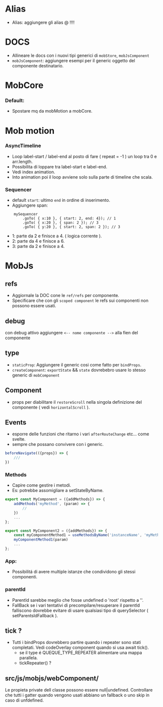# Alias
- Alias: aggiungere gli alias @ !!!!

# DOCS
- Allineare le docs con i nuovi tipi generici di `mobStore`, `mobJsComponent`
- `mobJsComponent`: aggiungere esempi per il generic <R> oggetto del componente destinatario.

# MobCore

### Default:
- Spostare mq da mobMotion a mobCore.


# Mob motion

### AsyncTimeline
- Loop label-start / label-end al posto di fare ( repeat = -1 ) un loop tra 0 e arr.length.
- Possibilita di loppare tra label-start e label-end.
- Vedi index animation.
- Into animation poi il loop avviene solo sulla parte di timeline che scala.

### Sequencer
- default `start`: ultimo `end` in ordine di inserimento.
- Aggiungere span:<br/>

```
    mySequencer
        .goTo( { x:10 }, { start: 2, end: 4}); // 1
        .goTo( { x:20 }, { span: 2 }); // 3
        .goTo( { y:20 }, { start: 2, span: 2 }); // 3
```
- 1: parte da 2 e finisce a 4. ( logica corrente ).
- 2: parte da 4 e finisce a 6.
- 3: parte da 2 e finisce a 4.


# MobJs

## refs
- Aggiornale la DOC cone le `ref/refs` per componente.
- Specificare che con gli `scoped component` le refs sui componenti non possono essere usati.

## debug
con debug attivo aggiungere `<-- nome componente -->` alla fien del componente

## type
- `staticProp`: Aggiungere il generic <R> cosi come fatto per `bindProps`.
- `createComponent`: `exportState` && `state` dovrebebro usare lo stesso generic<T> di `mobComponent`

## Component
- props per diabilitare il `restoreScroll` nella singola definizione del componente ( vedi `horizontalScroll` ).

## Events
- esporre delle funzioni che ritarno i vari `afterRouteChange` etc... come svelte.
- sempre che possano convivere con i generic.

```js
beforeNavigate(({props}) => {
    ///
})
```

### Methods
- Capire come gestire i metodi.
- Es: potrebbe assomigliare a setStateByName.

```js
export const MyComponent = ({addMethods}) => {
    addMethods('myMethod', (param) => {
        //
    })
    ...
};
```

```js
export const MyComponent2 = ({addMethods}) => {
    const myComponentMethod1 = useMethodsByName('instanceName', 'myMethod1')
    myComponentMethod1(param)
    ...
};
```

### App:
- Possibilitá di avere multiple istanze che condividono gli stessi componenti.

### parentId
- ParentId sarebbe meglio che fosse undefined o 'root' rispetto a ''.
- FallBack se i vari tentativi di precompilare/resuperare il parentId falliscono dovrebbe evitare di usare qualsiasi tipo di querySelector ( setParentsIdFallback ).

## tick ?
- Tutti i bindProps dovrebbero partire quando i repeater sono stati completati. Vedi codeOverlay component quando si usa await tick().
    - se il type é QUEQUE_TYPE_REPEATER alimentare una mappa parallela.
    - tickRepeater() ?

## src/js/mobjs/webComponent/
Le propieta private dell classe possono essere null|undefined.
Controllare che tutti i gatter quando vengono usati abbiano un fallback o uno skip in caso di unfdefined.





